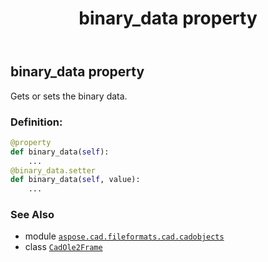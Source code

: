 ﻿---
title: binary_data property
second_title: Aspose.CAD for Python via .NET API References
description: 
type: docs
weight: 60
url: /aspose.cad.fileformats.cad.cadobjects/cadole2frame/binary_data/
is_root: false
---

## binary_data property


Gets or sets the binary data.
### Definition:
```python
@property
def binary_data(self):
    ...
@binary_data.setter
def binary_data(self, value):
    ...
```

### See Also
* module [`aspose.cad.fileformats.cad.cadobjects`](../../)
* class [`CadOle2Frame`](/cad/python-net/aspose.cad.fileformats.cad.cadobjects/cadole2frame)
